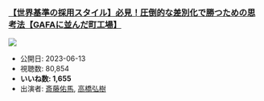 ### [【世界基準の採用スタイル】必見！圧倒的な差別化で勝つための思考法【GAFAに並んだ町工場】](https://www.youtube.com/watch?v=EX41MNRBJrk)
[![](https://img.youtube.com/vi/EX41MNRBJrk/sddefault.jpg)](https://www.youtube.com/watch?v=EX41MNRBJrk)
-   公開日: 2023-06-13
-   視聴数: 80,854
-   **いいね数: 1,655**
-   出演者: [斎藤佑馬](/rehacq_fan/people/斎藤佑馬 "wikilink"), [高橋弘樹](/rehacq_fan/people/高橋弘樹 "wikilink")
